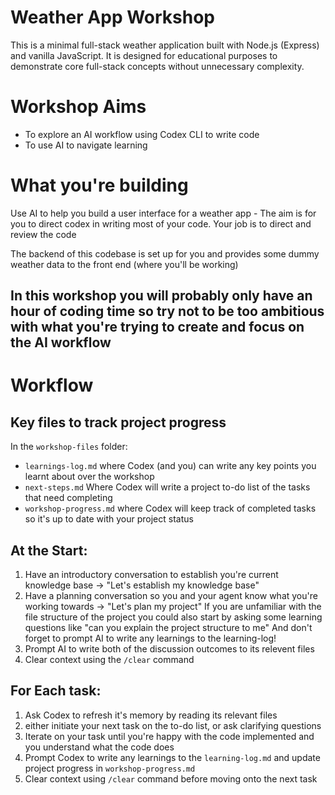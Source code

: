 # Weather App Workshop
This is a minimal full-stack weather application built with Node.js (Express) and vanilla JavaScript. It is designed for educational purposes to demonstrate core full-stack concepts without unnecessary complexity.

# Workshop Aims
- To explore an AI workflow using Codex CLI to write code
- To use AI to navigate learning 

# What you're building
Use AI to help you build a user interface for a weather app - The aim is for you to direct codex in writing most of your code. Your job is to direct and review the code

The backend of this codebase is set up for you and provides some dummy weather data to the front end (where you'll be working) 

In this workshop you will probably only have an hour of coding time so try not to be too ambitious with what you're trying to create and focus on the AI workflow
---
# Workflow 

## Key files to track project progress
In the `workshop-files` folder:
- `learnings-log.md` where Codex (and you) can write any key points you learnt about over the workshop
- `next-steps.md` Where Codex will write a project to-do list of the tasks that need completing
- `workshop-progress.md` where Codex will keep track of completed tasks so it's up to date with your project status

## At the Start:
1. Have an introductory conversation to establish you're current knowledge base -> "Let's establish my knowledge base"
2. Have a planning conversation so you and your agent know what you're working towards -> "Let's plan my project"
If you are unfamiliar with the file structure of the project you could also start by asking some learning questions like "can you explain the project structure to me"
And don't forget to prompt AI to write any learnings to the learning-log!
3. Prompt AI to write both of the discussion outcomes to its relevent files
4. Clear context using the `/clear` command 

## For Each task:
1. Ask Codex to refresh it's memory by reading its relevant files 
2. either initiate your next task on the to-do list, or ask clarifying questions 
3. Iterate on your task until you're happy with the code implemented and you understand what the code does
4. Prompt Codex to write any learnings to the `learning-log.md` and update project progress in `workshop-progress.md`
5. Clear context using `/clear` command before moving onto the next task
